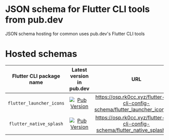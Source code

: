 # JSON schema for Flutter CLI tools from pub.dev

JSON schema hosting for common uses pub.dev's Flutter CLI tools

# Hosted schemas

| Flutter CLI package name | Latest version in pub.dev | URL |
|:---:|:---:|:---:|
| `flutter_launcher_icons` | [![Pub Version](https://img.shields.io/pub/v/flutter_launcher_icons?style=flat-square)](https://pub.dev/packages/flutter_launcher_icons) | https://osp.rk0cc.xyz/flutter-pub-cli-config-schema/flutter_launcher_icons.json |
| `flutter_native_splash` | [![Pub Version](https://img.shields.io/pub/v/flutter_native_splash?style=flat-square)](ttps://pub.dev/packages/flutter_native_splash) | https://osp.rk0cc.xyz/flutter-pub-cli-config-schema/flutter_native_splash.json |
